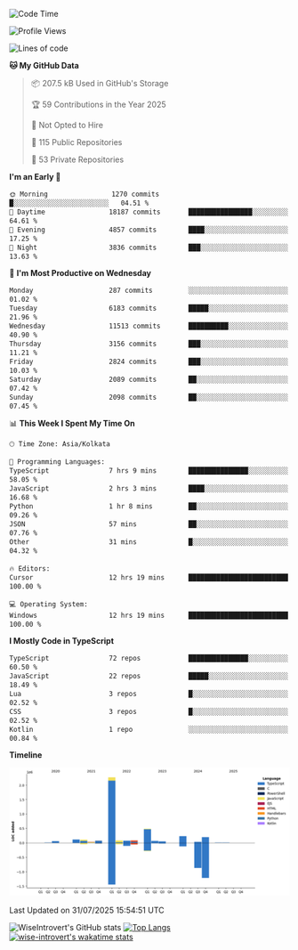 <!--START_SECTION:waka-->
![Code Time](http://img.shields.io/badge/Code%20Time-2%2C421%20hrs%2041%20mins-blue)

![Profile Views](http://img.shields.io/badge/Profile%20Views-0-blue)

![Lines of code](https://img.shields.io/badge/From%20Hello%20World%20I%27ve%20Written-4.0%20million%20lines%20of%20code-blue)

**🐱 My GitHub Data** 

> 📦 207.5 kB Used in GitHub's Storage 
 > 
> 🏆 59 Contributions in the Year 2025
 > 
> 🚫 Not Opted to Hire
 > 
> 📜 115 Public Repositories 
 > 
> 🔑 53 Private Repositories 
 > 
**I'm an Early 🐤** 

```text
🌞 Morning                1270 commits        █░░░░░░░░░░░░░░░░░░░░░░░░   04.51 % 
🌆 Daytime                18187 commits       ████████████████░░░░░░░░░   64.61 % 
🌃 Evening                4857 commits        ████░░░░░░░░░░░░░░░░░░░░░   17.25 % 
🌙 Night                  3836 commits        ███░░░░░░░░░░░░░░░░░░░░░░   13.63 % 
```
📅 **I'm Most Productive on Wednesday** 

```text
Monday                   287 commits         ░░░░░░░░░░░░░░░░░░░░░░░░░   01.02 % 
Tuesday                  6183 commits        █████░░░░░░░░░░░░░░░░░░░░   21.96 % 
Wednesday                11513 commits       ██████████░░░░░░░░░░░░░░░   40.90 % 
Thursday                 3156 commits        ███░░░░░░░░░░░░░░░░░░░░░░   11.21 % 
Friday                   2824 commits        ███░░░░░░░░░░░░░░░░░░░░░░   10.03 % 
Saturday                 2089 commits        ██░░░░░░░░░░░░░░░░░░░░░░░   07.42 % 
Sunday                   2098 commits        ██░░░░░░░░░░░░░░░░░░░░░░░   07.45 % 
```


📊 **This Week I Spent My Time On** 

```text
🕑︎ Time Zone: Asia/Kolkata

💬 Programming Languages: 
TypeScript               7 hrs 9 mins        ███████████████░░░░░░░░░░   58.05 % 
JavaScript               2 hrs 3 mins        ████░░░░░░░░░░░░░░░░░░░░░   16.68 % 
Python                   1 hr 8 mins         ██░░░░░░░░░░░░░░░░░░░░░░░   09.26 % 
JSON                     57 mins             ██░░░░░░░░░░░░░░░░░░░░░░░   07.76 % 
Other                    31 mins             █░░░░░░░░░░░░░░░░░░░░░░░░   04.32 % 

🔥 Editors: 
Cursor                   12 hrs 19 mins      █████████████████████████   100.00 % 

💻 Operating System: 
Windows                  12 hrs 19 mins      █████████████████████████   100.00 % 
```

**I Mostly Code in TypeScript** 

```text
TypeScript               72 repos            ███████████████░░░░░░░░░░   60.50 % 
JavaScript               22 repos            █████░░░░░░░░░░░░░░░░░░░░   18.49 % 
Lua                      3 repos             █░░░░░░░░░░░░░░░░░░░░░░░░   02.52 % 
CSS                      3 repos             █░░░░░░░░░░░░░░░░░░░░░░░░   02.52 % 
Kotlin                   1 repo              ░░░░░░░░░░░░░░░░░░░░░░░░░   00.84 % 
```



**Timeline**

![Lines of Code chart](https://raw.githubusercontent.com/wise-introvert/wise-introvert/master/assets/bar_graph.png)


 Last Updated on 31/07/2025 15:54:51 UTC
<!--END_SECTION:waka-->

![WiseIntrovert's GitHub stats](https://github-readme-stats.vercel.app/api?username=wise-introvert&count_private=true&show_icons=true)
[![Top Langs](https://github-readme-stats.vercel.app/api/top-langs/?username=wise-introvert&langs_count=10)](https://github.com/anuraghazra/github-readme-stats)
[![wise-introvert's wakatime stats](https://github-readme-stats.vercel.app/api/wakatime?username=wiseintrovert)](https://github.com/anuraghazra/github-readme-stats)
